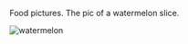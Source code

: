  Food pictures.
 The pic of a watermelon slice.


 ![watermelon](https://github.com/user-attachments/assets/dad5f598-341e-49b6-9a21-0b36ba94d37a)
